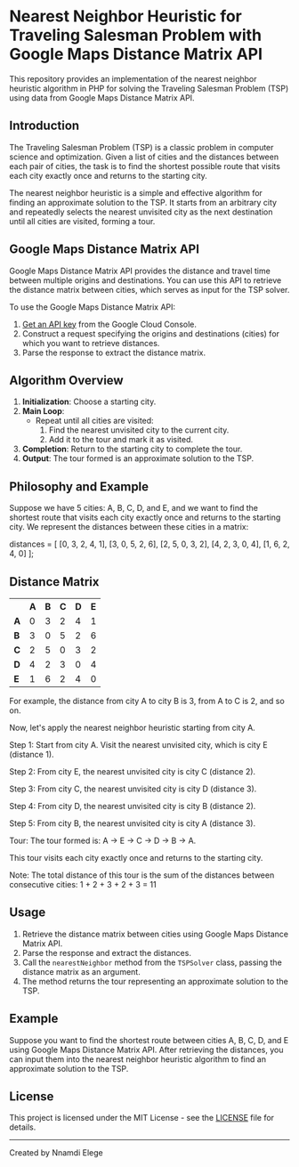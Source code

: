 # Nearest Neighbor Heuristic for Traveling Salesman Problem with Google Maps Distance Matrix API

This repository provides an implementation of the nearest neighbor heuristic algorithm in PHP for solving the Traveling Salesman Problem (TSP) using data from Google Maps Distance Matrix API.

## Introduction

The Traveling Salesman Problem (TSP) is a classic problem in computer science and optimization. Given a list of cities and the distances between each pair of cities, the task is to find the shortest possible route that visits each city exactly once and returns to the starting city.

The nearest neighbor heuristic is a simple and effective algorithm for finding an approximate solution to the TSP. It starts from an arbitrary city and repeatedly selects the nearest unvisited city as the next destination until all cities are visited, forming a tour.

## Google Maps Distance Matrix API

Google Maps Distance Matrix API provides the distance and travel time between multiple origins and destinations. You can use this API to retrieve the distance matrix between cities, which serves as input for the TSP solver.

To use the Google Maps Distance Matrix API:

1. [Get an API key](https://developers.google.com/maps/documentation/distance-matrix/get-api-key) from the Google Cloud Console.
2. Construct a request specifying the origins and destinations (cities) for which you want to retrieve distances.
3. Parse the response to extract the distance matrix.

## Algorithm Overview

1. **Initialization**: Choose a starting city.
2. **Main Loop**:
    - Repeat until all cities are visited:
        1. Find the nearest unvisited city to the current city.
        2. Add it to the tour and mark it as visited.
3. **Completion**: Return to the starting city to complete the tour.
4. **Output**: The tour formed is an approximate solution to the TSP.

## Philosophy and Example

Suppose we have 5 cities: A, B, C, D, and E, and we want to find the shortest route that visits each city exactly once and returns to the starting city. We represent the distances between these cities in a matrix:

distances = [
[0, 3, 2, 4, 1],
[3, 0, 5, 2, 6],
[2, 5, 0, 3, 2],
[4, 2, 3, 0, 4],
[1, 6, 2, 4, 0]
];

<!DOCTYPE html>
<html lang="en">

<body>
    <h2>Distance Matrix</h2>
    <table>
        <tr>
            <th></th>
            <th>A</th>
            <th>B</th>
            <th>C</th>
            <th>D</th>
            <th>E</th>
        </tr>
        <tr>
            <td><b>A</b></td>
            <td>0</td>
            <td>3</td>
            <td>2</td>
            <td>4</td>
            <td>1</td>
        </tr>
        <tr>
            <td><b>B</b></td>
            <td>3</td>
            <td>0</td>
            <td>5</td>
            <td>2</td>
            <td>6</td>
        </tr>
        <tr>
            <td><b>C</b></td>
            <td>2</td>
            <td>5</td>
            <td>0</td>
            <td>3</td>
            <td>2</td>
        </tr>
        <tr>
            <td><b>D</b></td>
            <td>4</td>
            <td>2</td>
            <td>3</td>
            <td>0</td>
            <td>4</td>
        </tr>
        <tr>
            <td><b>E</b></td>
            <td>1</td>
            <td>6</td>
            <td>2</td>
            <td>4</td>
            <td>0</td>
        </tr>
    </table>

For example, the distance from city A to city B is 3, from A to C is 2, and so on.

Now, let's apply the nearest neighbor heuristic starting from city A.

Step 1:
Start from city A.
Visit the nearest unvisited city, which is city E (distance 1).

Step 2:
From city E, the nearest unvisited city is city C (distance 2).

Step 3:
From city C, the nearest unvisited city is city D (distance 3).

Step 4:
From city D, the nearest unvisited city is city B (distance 2).

Step 5:
From city B, the nearest unvisited city is city A (distance 3).

Tour:
The tour formed is: A -> E -> C -> D -> B -> A.

This tour visits each city exactly once and returns to the starting city.

Note:
The total distance of this tour is the sum of the distances between consecutive cities:
1 + 2 + 3 + 2 + 3 = 11

## Usage

1. Retrieve the distance matrix between cities using Google Maps Distance Matrix API.
2. Parse the response and extract the distances.
3. Call the `nearestNeighbor` method from the `TSPSolver` class, passing the distance matrix as an argument.
4. The method returns the tour representing an approximate solution to the TSP.

## Example

Suppose you want to find the shortest route between cities A, B, C, D, and E using Google Maps Distance Matrix API. After retrieving the distances, you can input them into the nearest neighbor heuristic algorithm to find an approximate solution to the TSP.

## License

This project is licensed under the MIT License - see the [LICENSE](LICENSE) file for details.

---

Created by Nnamdi Elege
